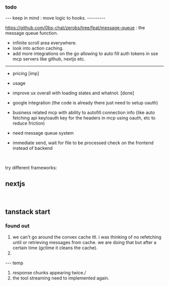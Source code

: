 ### todo

--- keep in mind : move logic to hooks. ---------

https://github.com/0bs-chat/zerobs/tree/feat/message-queue : the message queue function.

- infinite scroll area everywhere.
- look into action caching.
- add more integrations on the go allowing to auto fill auth tokens in sse mcp servers like github, nextjs etc.

---

- pricing [imp]
- usage
- improve ux overall with loading states and whatnot. [done]
- google integration (the code is already there just need to setup oauth)
- business related mcp with ability to autofill connection info (like auto fetching api key/oauth key for the headers in mcp using oauth, etc to reduce friction)

- need message queue system
- immediate send, wait for file to be processed check on the frontend instead of backend

</br>

try different frameworks:

## nextjs

<br/>

## tanstack start

### found out

1. we can't go around the convex cache ttl. i was thinking of no refetching until or retrieving messages from cache. we are doing that but after a certain time (gctime it cleans the cache).
2.



--- temp 

1. response chunks appearing twice./
2. the tool streaming need to implemented again.